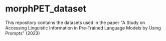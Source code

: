 # morphPET_dataset

This repository contains the datasets used in the paper "A Study on Accessing Linguistic Information in Pre-Trained Language Models by Using Prompts" (2023) 
